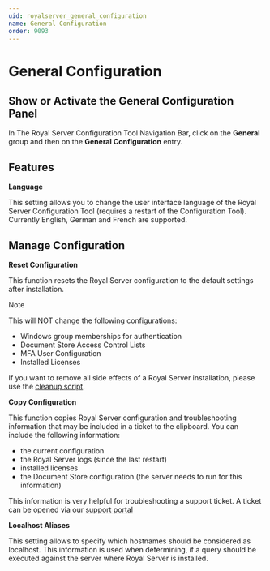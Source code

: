 ```yaml
---
uid: royalserver_general_configuration
name: General Configuration
order: 9093
---
```


# General Configuration

## Show or Activate the General Configuration Panel

In The Royal Server Configuration Tool Navigation Bar, click on the **General** group and then on the **General Configuration** entry.

## Features

**Language**

This setting allows you to change the user interface language of the Royal Server Configuration Tool (requires a restart of the Configuration Tool). Currently English, German and French are supported.

## Manage Configuration

**Reset Configuration**

This function resets the Royal Server configuration to the default settings after installation.

> [!NOTE]
> This will NOT change the following configurations: 
> - Windows group memberships for authentication
> - Document Store Access Control Lists
> - MFA User Configuration
> - Installed Licenses
>  
> If you want to remove all side effects of a Royal Server installation, please use the [cleanup script](../advanced/management-scripts/uninstall.md).

**Copy Configuration**

This function copies Royal Server configuration and troubleshooting information that may be included in a ticket to the clipboard.
You can include the following information:
- the current configuration
- the Royal Server logs (since the last restart)
- installed licenses
- the Document Store configuration (the server needs to run for this information)

This information is very helpful for troubleshooting a support ticket. A ticket can be opened via our [support portal](https://support.royalapps.com/support/home)


**Localhost Aliases**

This setting allows to specify which hostnames should be considered as localhost. This information is used when determining, if a query should be executed against the server where Royal Server is installed.
